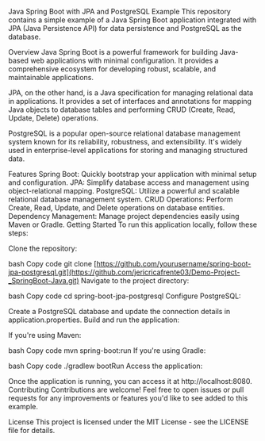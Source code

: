 Java Spring Boot with JPA and PostgreSQL Example
This repository contains a simple example of a Java Spring Boot application integrated with JPA (Java Persistence API) for data persistence and PostgreSQL as the database.

Overview
Java Spring Boot is a powerful framework for building Java-based web applications with minimal configuration. It provides a comprehensive ecosystem for developing robust, scalable, and maintainable applications.

JPA, on the other hand, is a Java specification for managing relational data in applications. It provides a set of interfaces and annotations for mapping Java objects to database tables and performing CRUD (Create, Read, Update, Delete) operations.

PostgreSQL is a popular open-source relational database management system known for its reliability, robustness, and extensibility. It's widely used in enterprise-level applications for storing and managing structured data.

Features
Spring Boot: Quickly bootstrap your application with minimal setup and configuration.
JPA: Simplify database access and management using object-relational mapping.
PostgreSQL: Utilize a powerful and scalable relational database management system.
CRUD Operations: Perform Create, Read, Update, and Delete operations on database entities.
Dependency Management: Manage project dependencies easily using Maven or Gradle.
Getting Started
To run this application locally, follow these steps:

Clone the repository:

bash
Copy code
git clone [https://github.com/yourusername/spring-boot-jpa-postgresql.git](https://github.com/jericricafrente03/Demo-Project-_SpringBoot-Java.git)
Navigate to the project directory:

bash
Copy code
cd spring-boot-jpa-postgresql
Configure PostgreSQL:

Create a PostgreSQL database and update the connection details in application.properties.
Build and run the application:

If you're using Maven:

bash
Copy code
mvn spring-boot:run
If you're using Gradle:

bash
Copy code
./gradlew bootRun
Access the application:

Once the application is running, you can access it at http://localhost:8080.
Contributing
Contributions are welcome! Feel free to open issues or pull requests for any improvements or features you'd like to see added to this example.

License
This project is licensed under the MIT License - see the LICENSE file for details.
